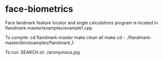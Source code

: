 face-biometrics
==============

Face landmark feature locator and angle calculations program is located in flandmark-master/examples/example1.cpp

To compile:
	cd flandmark-master
	make clean all
	make
	cd -
	./flandmark-master/bin/examples/flandmark_1

To run:
	SEARCH.sh ./anonymous.jpg
